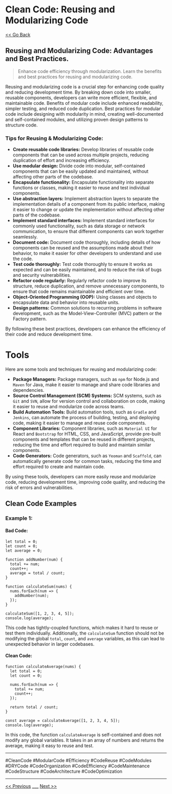 # Clean Code: Reusing and Modularizing Code

[<< Go Back](../README.md)

## Reusing and Modularizing Code: Advantages and Best Practices.

> Enhance code efficiency through modularization. Learn the benefits and best practices for reusing and modularizing code.

Reusing and modularizing code is a crucial step for enhancing code quality and reducing development time. By breaking down code into smaller, reusable components, developers can write more efficient, flexible, and maintainable code. Benefits of modular code include enhanced readability, simpler testing, and reduced code duplication. Best practices for modular code include designing with modularity in mind, creating well-documented and self-contained modules, and utilizing proven design patterns to structure code.

### Tips for Reusing & Modularizing Code:

- **Create reusable code libraries:** Develop libraries of reusable code components that can be used across multiple projects, reducing duplication of effort and increasing efficiency.
- **Use modular design:** Divide code into modular, self-contained components that can be easily updated and maintained, without affecting other parts of the codebase.
- **Encapsulate functionality:** Encapsulate functionality into separate functions or classes, making it easier to reuse and test individual components.
- **Use abstraction layers:** Implement abstraction layers to separate the implementation details of a component from its public interface, making it easier to change or update the implementation without affecting other parts of the codebase.
- **Implement standard interfaces:** Implement standard interfaces for commonly used functionality, such as data storage or network communication, to ensure that different components can work together seamlessly.
- **Document code:** Document code thoroughly, including details of how components can be reused and the assumptions made about their behavior, to make it easier for other developers to understand and use the code.
- **Test code thoroughly:** Test code thoroughly to ensure it works as expected and can be easily maintained, and to reduce the risk of bugs and security vulnerabilities.
- **Refactor code regularly:** Regularly refactor code to improve its structure, reduce duplication, and remove unnecessary components, to ensure that code remains maintainable and efficient over time.
- **Object-Oriented Programming (OOP):** Using classes and objects to encapsulate data and behavior into reusable units.
- **Design patterns:** Common solutions to recurring problems in software development, such as the Model-View-Controller (MVC) pattern or the Factory pattern.


By following these best practices, developers can enhance the efficiency of their code and reduce development time.

# Tools

Here are some tools and techniques for reusing and modularizing code:

- **Package Managers:** Package managers, such as `npm` for Node.js and `Maven` for Java, make it easier to manage and share code libraries and dependencies.
- **Source Control Management (SCM) Systems:** SCM systems, such as `Git` and `SVN`, allow for version control and collaboration on code, making it easier to reuse and modularize code across teams.
- **Build Automation Tools:** Build automation tools, such as `Gradle` and `Jenkins`, can automate the process of building, testing, and deploying code, making it easier to manage and reuse code components.
- **Component Libraries:** Component libraries, such as `Material UI` for React and `Bootstrap` for HTML, CSS, and JavaScript, provide pre-built components and templates that can be reused in different projects, reducing the time and effort required to build and maintain similar components.
- **Code Generators:** Code generators, such as `Yeoman` and `Scaffold`, can automatically generate code for common tasks, reducing the time and effort required to create and maintain code.


By using these tools, developers can more easily reuse and modularize code, reducing development time, improving code quality, and reducing the risk of errors and vulnerabilities.


## Clean Code Examples

### Example 1:

#### Bad Code:

```JS
let total = 0;
let count = 0;
let average = 0;

function addNumber(num) {
  total += num;
  count++;
  average = total / count;
}

function calculateSum(nums) {
  nums.forEach(num => {
    addNumber(num);
  });
}

calculateSum([1, 2, 3, 4, 5]);
console.log(average);

```
This code has tightly-coupled functions, which makes it hard to reuse or test them individually. Additionally, the `calculateSum` function should not be modifying the global `total`, `count`, and `average` variables, as this can lead to unexpected behavior in larger codebases.

#### Clean Code:

```JS
function calculateAverage(nums) {
  let total = 0;
  let count = 0;
  
  nums.forEach(num => {
    total += num;
    count++;
  });

  return total / count;
}

const average = calculateAverage([1, 2, 3, 4, 5]);
console.log(average);
```
In this code, the function `calculateAverage` is self-contained and does not modify any global variables. It takes in an array of numbers and returns the average, making it easy to reuse and test.

---

#CleanCode #ModularCode #Efficiency #CodeReuse #CodeModules #DRYCode #CodeOrganization #CodeEfficiency #CodeMaintenance #CodeStructure #CodeArchitecture #CodeOptimization

---

[<< Previous](../day-21-code-security-and-safety/README.md) **\_\_\_**
[Next >>](../day-23-optimizing-code-efficiency/README.md)
